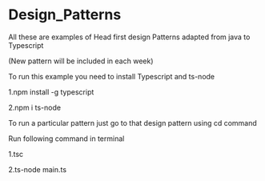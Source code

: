 # Design_Patterns

All these are examples of Head first design Patterns adapted  from java to Typescript

(New pattern will be included in each week)

To run this example you need to install Typescript and ts-node

1.npm install -g typescript

2.npm i ts-node 

To run a particular pattern just go to that design pattern using cd command

Run following command in terminal

1.tsc 

2.ts-node main.ts
